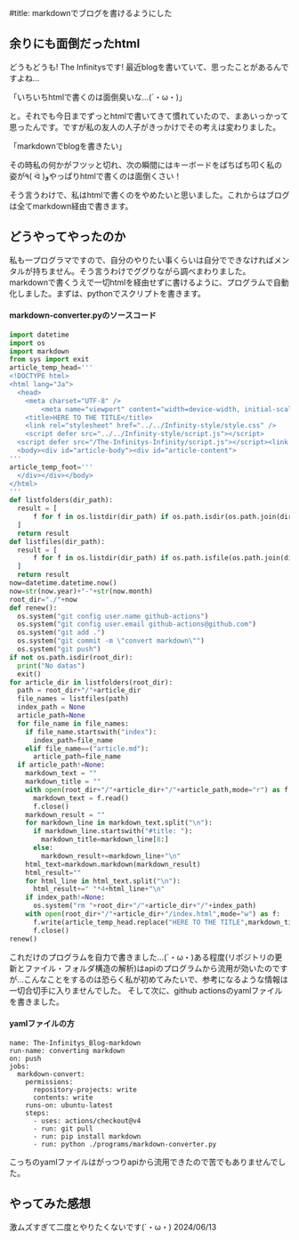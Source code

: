 #title: markdownでブログを書けるようにした

## 余りにも面倒だったhtml
どうもどうも! The Infinitysです!
最近blogを書いていて、思ったことがあるんですよね...

「いちいちhtmlで書くのは面倒臭いな...(´・ω・)」

と。それでも今日までずっとhtmlで書いてきて慣れていたので、まあいっかって思ったんです。ですが私の友人の人子がきっかけでその考えは変わりました。

「markdownでblogを書きたい」

その時私の何かがフツッと切れ、次の瞬間にはキーボードをばちばち叩く私の姿が٩( ᐛ )وやっぱりhtmlで書くのは面倒くさい！

そう言うわけで、私はhtmlで書くのをやめたいと思いました。これからはブログは全てmarkdown経由で書きます。
## どうやってやったのか
私も一プログラマですので、自分のやりたい事くらいは自分でできなければメンタルが持ちません。そう言うわけでググりながら調べまわりました。
markdownで書くうえで一切htmlを経由せずに書けるように、プログラムで自動化しました。まずは、pythonでスクリプトを書きます。

#### markdown-converter.pyのソースコード
```python
import datetime
import os
import markdown
from sys import exit
article_temp_head='''
<!DOCTYPE html>
<html lang="Ja">
  <head>
    <meta charset="UTF-8" />
        <meta name="viewport" content="width=device-width, initial-scale=1.0" /><meta name="description" content="The Infinity's awesome blog article" />
    <title>HERE TO THE TITLE</title>
    <link rel="stylesheet" href="../../Infinity-style/style.css" />
    <script defer src="../../Infinity-style/script.js"></script>
  <script defer src="/The-Infinitys-Infinity/script.js"></script><link rel="stylesheet" href="/The-Infinitys-Infinity/style.css" /></head>
  <body><div id="article-body"><div id="article-content">
'''
article_temp_foot='''
  </div></div></body>
</html>
'''
def listfolders(dir_path):
  result = [
      f for f in os.listdir(dir_path) if os.path.isdir(os.path.join(dir_path, f))
  ]
  return result
def listfiles(dir_path):
  result = [
      f for f in os.listdir(dir_path) if os.path.isfile(os.path.join(dir_path, f))
  ]
  return result
now=datetime.datetime.now()
now=str(now.year)+"-"+str(now.month)
root_dir="./"+now
def renew():
  os.system("git config user.name github-actions")
  os.system("git config user.email github-actions@github.com")
  os.system("git add .")
  os.system("git commit -m \"convert markdown\"")
  os.system("git push")
if not os.path.isdir(root_dir):
  print("No datas")
  exit()
for article_dir in listfolders(root_dir):
  path = root_dir+"/"+article_dir
  file_names = listfiles(path)
  index_path = None
  article_path=None
  for file_name in file_names:
    if file_name.startswith("index"):
      index_path=file_name
    elif file_name==("article.md"):
      article_path=file_name
  if article_path!=None:
    markdown_text = ""
    markdown_title = ""
    with open(root_dir+"/"+article_dir+"/"+article_path,mode="r") as f:
      markdown_text = f.read()
      f.close()
    markdown_result = ""
    for markdown_line in markdown_text.split("\n"):
      if markdown_line.startswith("#title: "):
        markdown_title=markdown_line[8:]
      else:
        markdown_result+=markdown_line+"\n"
    html_text=markdown.markdown(markdown_result)
    html_result=""
    for html_line in html_text.split("\n"):
      html_result+=" "*4+html_line+"\n"
    if index_path!=None:
      os.system("rm "+root_dir+"/"+article_dir+"/"+index_path)
    with open(root_dir+"/"+article_dir+"/index.html",mode="w") as f:
      f.write(article_temp_head.replace("HERE TO THE TITLE",markdown_title)+html_result+article_temp_foot)
      f.close()
renew()

```
これだけのプログラムを自力で書きました...(´・ω・)ある程度(リポジトリの更新とファイル・フォルダ構造の解析)はapiのプログラムから流用が効いたのですが...こんなことをするのは恐らく私が初めてみたいで、参考になるような情報は一切合切手に入りませんでした。
そして次に、github actionsのyamlファイルを書きました。
#### yamlファイルの方
```github actions
name: The-Infinitys_Blog-markdown
run-name: converting markdown
on: push
jobs:
  markdown-convert:
    permissions:
      repository-projects: write
      contents: write
    runs-on: ubuntu-latest
    steps:
      - uses: actions/checkout@v4
      - run: git pull
      - run: pip install markdown
      - run: python ./programs/markdown-converter.py
```
こっちのyamlファイルはがっつりapiから流用できたので苦でもありませんでした。

## やってみた感想
激ムズすぎて二度とやりたくないです(´・ω・)
<date>2024/06/13</date>